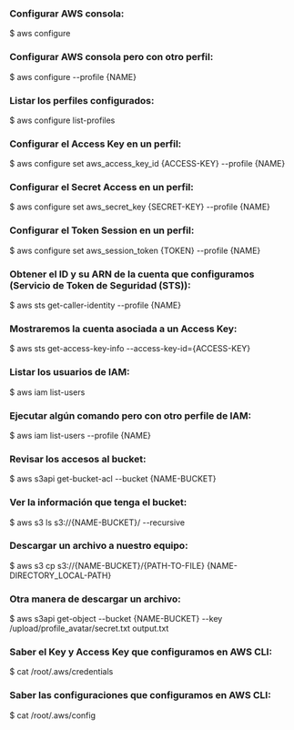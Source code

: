 ### Configurar AWS consola:
$ aws configure
### Configurar AWS consola pero con otro perfil:
$ aws configure --profile {NAME}
### Listar los perfiles configurados:
$ aws configure list-profiles
### Configurar el Access Key en un perfil:
$ aws configure set aws_access_key_id {ACCESS-KEY} --profile {NAME}
### Configurar el Secret Access en un perfil:
$ aws configure set aws_secret_key  {SECRET-KEY} --profile {NAME}
### Configurar el Token Session en un perfil:
$ aws configure set aws_session_token {TOKEN} --profile {NAME}
### Obtener el ID y su ARN de la cuenta que configuramos (Servicio de Token de Seguridad (STS)):
$ aws sts get-caller-identity --profile {NAME}
### Mostraremos la cuenta asociada a un Access Key:
$ aws sts get-access-key-info --access-key-id={ACCESS-KEY}
### Listar los usuarios de IAM:
$ aws iam list-users
### Ejecutar algún comando pero con otro perfile de IAM:
$ aws iam list-users --profile {NAME}
### Revisar los accesos al bucket:
$ aws s3api get-bucket-acl --bucket {NAME-BUCKET}
### Ver la información que tenga el bucket:
$ aws s3 ls s3://{NAME-BUCKET}/ --recursive
### Descargar un archivo a nuestro equipo:
$ aws s3 cp s3://{NAME-BUCKET}/{PATH-TO-FILE} {NAME-DIRECTORY_LOCAL-PATH}
### Otra manera de descargar un archivo:
$ aws s3api get-object --bucket {NAME-BUCKET} --key /upload/profile_avatar/secret.txt output.txt
### Saber el Key y Access Key que configuramos en AWS CLI:
$ cat /root/.aws/credentials
### Saber las configuraciones que configuramos en AWS CLI:
$ cat /root/.aws/config